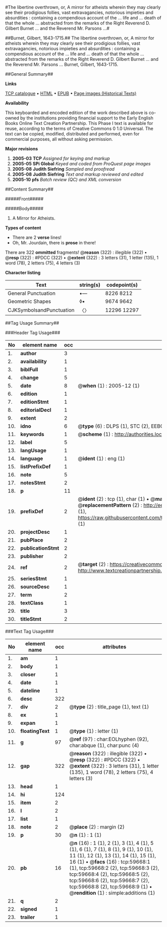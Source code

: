 #The libertine overthrown, or, A mirror for atheists wherein they may clearly see their prodigious follies, vast extravagancies, notorious impieties and absurdities : containing a compendious account of the ... life and ... death of that the whole ... abstracted from the remarks of the Right Reverend D. Gilbert Burnet ... and the Reverend Mr. Parsons ...#

##Burnet, Gilbert, 1643-1715.##
The libertine overthrown, or, A mirror for atheists wherein they may clearly see their prodigious follies, vast extravagancies, notorious impieties and absurdities : containing a compendious account of the ... life and ... death of that the whole ... abstracted from the remarks of the Right Reverend D. Gilbert Burnet ... and the Reverend Mr. Parsons ...
Burnet, Gilbert, 1643-1715.

##General Summary##

**Links**

[TCP catalogue](http://www.ota.ox.ac.uk/tcp/)  • 
[HTML](http://tei.it.ox.ac.uk/tcp/Texts-HTML/free/A30/A30380.html)  • 
[EPUB](http://tei.it.ox.ac.uk/tcp/Texts-EPUB/free/A30/A30380.epub) • 
[Page images (Historical Texts)](https://data.historicaltexts.jisc.ac.uk/view?pubId=eebo-12330767e&pageId=eebo-12330767e-59668-1)

**Availability**

This keyboarded and encoded edition of the
	       work described above is co-owned by the institutions
	       providing financial support to the Early English Books
	       Online Text Creation Partnership. This Phase I text is
	       available for reuse, according to the terms of Creative
	       Commons 0 1.0 Universal. The text can be copied,
	       modified, distributed and performed, even for
	       commercial purposes, all without asking permission.

**Major revisions**

1. __2005-03__ __TCP__ *Assigned for keying and markup*
1. __2005-05__ __SPi Global__ *Keyed and coded from ProQuest page images*
1. __2005-08__ __Judith Siefring__ *Sampled and proofread*
1. __2005-08__ __Judith Siefring__ *Text and markup reviewed and edited*
1. __2005-10__ __pfs__ *Batch review (QC) and XML conversion*

##Content Summary##

#####Front#####

#####Body#####

1. A Mirror for Atheists.

**Types of content**

  * There are 2 **verse** lines!
  * Oh, Mr. Jourdain, there is **prose** in there!

There are 322 **ommitted** fragments! 
 @__reason__ (322) : illegible (322)  •  @__resp__ (322) : #PDCC (322)  •  @__extent__ (322) : 3 letters (31), 1 letter (135), 1 word (78), 2 letters (75), 4 letters (3)

**Character listing**


|Text|string(s)|codepoint(s)|
|---|---|---|
|General Punctuation|•—|8226 8212|
|Geometric Shapes|◊▪|9674 9642|
|CJKSymbolsandPunctuation|〈〉|12296 12297|

##Tag Usage Summary##

###Header Tag Usage###

|No|element name|occ|attributes|
|---|---|---|---|
|1.|__author__|3||
|2.|__availability__|1||
|3.|__biblFull__|1||
|4.|__change__|5||
|5.|__date__|8| @__when__ (1) : 2005-12 (1)|
|6.|__edition__|1||
|7.|__editionStmt__|1||
|8.|__editorialDecl__|1||
|9.|__extent__|2||
|10.|__idno__|6| @__type__ (6) : DLPS (1), STC (2), EEBO-CITATION (1), OCLC (1), VID (1)|
|11.|__keywords__|1| @__scheme__ (1) : http://authorities.loc.gov/ (1)|
|12.|__label__|5||
|13.|__langUsage__|1||
|14.|__language__|1| @__ident__ (1) : eng (1)|
|15.|__listPrefixDef__|1||
|16.|__note__|5||
|17.|__notesStmt__|2||
|18.|__p__|11||
|19.|__prefixDef__|2| @__ident__ (2) : tcp (1), char (1)  •  @__matchPattern__ (2) : ([0-9\-]+):([0-9IVX]+) (1), (.+) (1)  •  @__replacementPattern__ (2) : http://eebo.chadwyck.com/downloadtiff?vid=$1&page=$2 (1), https://raw.githubusercontent.com/textcreationpartnership/Texts/master/tcpchars.xml#$1 (1)|
|20.|__projectDesc__|1||
|21.|__pubPlace__|2||
|22.|__publicationStmt__|2||
|23.|__publisher__|2||
|24.|__ref__|2| @__target__ (2) : https://creativecommons.org/publicdomain/zero/1.0/ (1), http://www.textcreationpartnership.org/docs/. (1)|
|25.|__seriesStmt__|1||
|26.|__sourceDesc__|1||
|27.|__term__|2||
|28.|__textClass__|1||
|29.|__title__|3||
|30.|__titleStmt__|2||


###Text Tag Usage###

|No|element name|occ|attributes|
|---|---|---|---|
|1.|__am__|1||
|2.|__body__|1||
|3.|__closer__|1||
|4.|__date__|1||
|5.|__dateline__|1||
|6.|__desc__|322||
|7.|__div__|2| @__type__ (2) : title_page (1), text (1)|
|8.|__ex__|1||
|9.|__expan__|1||
|10.|__floatingText__|1| @__type__ (1) : letter (1)|
|11.|__g__|97| @__ref__ (97) : char:EOLhyphen (92), char:abque (1), char:punc (4)|
|12.|__gap__|322| @__reason__ (322) : illegible (322)  •  @__resp__ (322) : #PDCC (322)  •  @__extent__ (322) : 3 letters (31), 1 letter (135), 1 word (78), 2 letters (75), 4 letters (3)|
|13.|__head__|1||
|14.|__hi__|124||
|15.|__item__|2||
|16.|__l__|2||
|17.|__list__|1||
|18.|__note__|2| @__place__ (2) : margin (2)|
|19.|__p__|30| @__n__ (1) : 1 (1)|
|20.|__pb__|16| @__n__ (16) : 1 (1), 2 (1), 3 (1), 4 (1), 5 (1), 6 (1), 7 (1), 8 (1), 9 (1), 10 (1), 11 (1), 12 (1), 13 (1), 14 (1), 15 (1), 16 (1)  •  @__facs__ (16) : tcp:59668:1 (1), tcp:59668:2 (2), tcp:59668:3 (2), tcp:59668:4 (2), tcp:59668:5 (2), tcp:59668:6 (2), tcp:59668:7 (2), tcp:59668:8 (2), tcp:59668:9 (1)  •  @__rendition__ (1) : simple:additions (1)|
|21.|__q__|2||
|22.|__signed__|1||
|23.|__trailer__|1||
